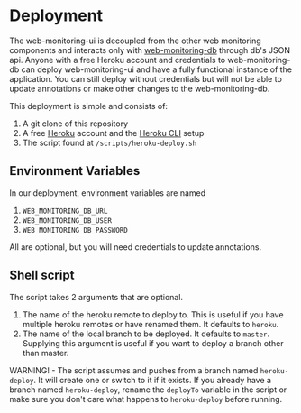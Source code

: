 # Deployment

The web-monitoring-ui is decoupled from the other web monitoring components and interacts only with [web-monitoring-db](https://github.com/edgi-govdata-archiving/web-monitoring-db) through db's JSON api. Anyone with a free Heroku account and credentials to web-monitoring-db can deploy web-monitoring-ui and have a fully functional instance of the application. You can still deploy without credentials but will not be able to update annotations or make other changes to the web-monitoring-db.

This deployment is simple and consists of:

1. A git clone of this repository
2. A free [Heroku](www.heroku.com) account and the [Heroku CLI](https://devcenter.heroku.com/articles/heroku-cli) setup
3. The script found at `/scripts/heroku-deploy.sh`

## Environment Variables

In our deployment, environment variables are named
1. `WEB_MONITORING_DB_URL`
2. `WEB_MONITORING_DB_USER`
3. `WEB_MONITORING_DB_PASSWORD`

All are optional, but you will need credentials to update annotations.

## Shell script

The script takes 2 arguments that are optional.

1. The name of the heroku remote to deploy to. This is useful if you have multiple heroku remotes or have renamed them. It defaults to `heroku`.
2. The name of the local branch to be deployed. It defaults to `master`. Supplying this argument is useful if you want to deploy a branch other than master.

WARNING! - The script assumes and pushes from a branch named `heroku-deploy`. It will create one or switch to it if it exists. If you already have a branch named `heroku-deploy`, rename the `deployTo` variable in the script or make sure you don't care what happens to `heroku-deploy` before running.

